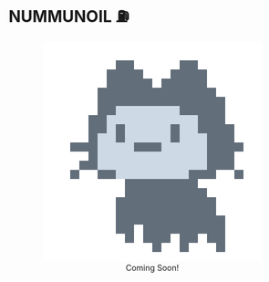 # NUMMUNOIL :fuelpump:

<p align="center">
  <img src="./img/mona-loading-dimmed.gif">
  <br />
  Coming Soon!
</p>
